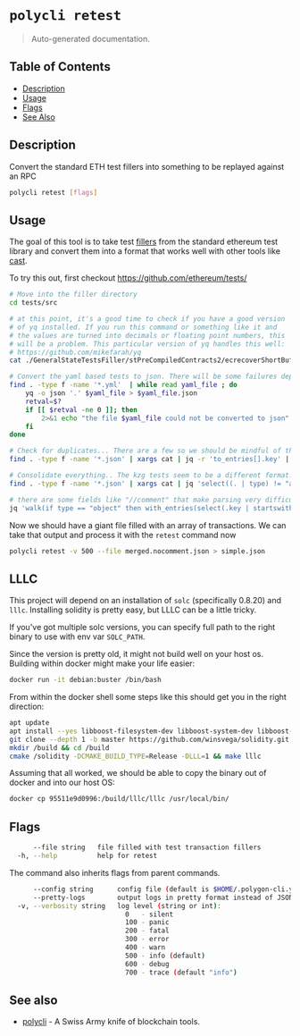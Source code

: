 # `polycli retest`

> Auto-generated documentation.

## Table of Contents

- [Description](#description)
- [Usage](#usage)
- [Flags](#flags)
- [See Also](#see-also)

## Description

Convert the standard ETH test fillers into something to be replayed against an RPC

```bash
polycli retest [flags]
```

## Usage

The goal of this tool is to take test [fillers](https://github.com/ethereum/tests/tree/develop/src) 
from the standard ethereum test library and convert them into a format that
works well with other tools like [cast](https://book.getfoundry.sh/cast/).


To try this out, first checkout https://github.com/ethereum/tests/

```bash
# Move into the filler directory
cd tests/src

# at this point, it's a good time to check if you have a good version
# of yq installed. If you run this command or something like it and
# the values are turned into decimals or floating point numbers, this
# will be a problem. This particular version of yq handles this well:
# https://github.com/mikefarah/yq
cat ./GeneralStateTestsFiller/stPreCompiledContracts2/ecrecoverShortBuffFiller.yml | ~/go/bin/yq -o json

# Convert the yaml based tests to json. There will be some failures depending on the version of yq used
find . -type f -name '*.yml'  | while read yaml_file ; do
    yq -o json '.' $yaml_file > $yaml_file.json
    retval=$?
    if [[ $retval -ne 0 ]]; then
        2>&1 echo "the file $yaml_file could not be converted to json"
    fi
done

# Check for duplicates... There are a few so we should be mindful of that
find . -type f -name '*.json' | xargs cat | jq -r 'to_entries[].key' | uniq -c | sort

# Consolidate everything.. The kzg tests seem to be a different format.. So excluding them with the array check
find . -type f -name '*.json' | xargs cat | jq 'select((. | type) != "array")' | jq -s 'add' > merged.json

# there are some fields like "//comment" that make parsing very difficult
jq 'walk(if type == "object" then with_entries(select(.key | startswith("//") | not)) else . end)' merged.json  > merged.nocomment.json
```

Now we should have a giant file filled with an array of transactions. We can take that output and process it with the `retest` command now

```bash
polycli retest -v 500 --file merged.nocomment.json > simple.json
```

## LLLC

This project will depend on an installation of `solc` (specifically
0.8.20) and `lllc`. Installing solidity is pretty easy, but LLLC can
be a little tricky.

If you've got multiple solc versions, you can specify full path to the
right binary to use with env var ```SOLC_PATH```.

Since the version is pretty old, it might not build well on your host
os. Building within docker might make your life easier:

```bash
docker run -it debian:buster /bin/bash
```

From within the docker shell some steps like this should get you in
the right direction:

```bash
apt update
apt install --yes libboost-filesystem-dev libboost-system-dev libboost-program-options-dev libboost-test-dev git cmake g++
git clone --depth 1 -b master https://github.com/winsvega/solidity.git /solidity
mkdir /build && cd /build
cmake /solidity -DCMAKE_BUILD_TYPE=Release -DLLL=1 && make lllc
```

Assuming that all worked, we should be able to copy the binary out of
docker and into our host OS:

```bash
docker cp 95511e9d0996:/build/lllc/lllc /usr/local/bin/
```

## Flags

```bash
      --file string   file filled with test transaction fillers
  -h, --help          help for retest
```

The command also inherits flags from parent commands.

```bash
      --config string      config file (default is $HOME/.polygon-cli.yaml)
      --pretty-logs        output logs in pretty format instead of JSON (default true)
  -v, --verbosity string   log level (string or int):
                             0   - silent
                             100 - panic
                             200 - fatal
                             300 - error
                             400 - warn
                             500 - info (default)
                             600 - debug
                             700 - trace (default "info")
```

## See also

- [polycli](polycli.md) - A Swiss Army knife of blockchain tools.
